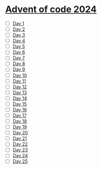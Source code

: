 # [Advent of code 2024](https://adventofcode.com/2024)

- [ ] [Day 1](https://adventofcode.com/2024/day/1)
- [ ] [Day 2](https://adventofcode.com/2024/day/2)
- [ ] [Day 3](https://adventofcode.com/2024/day/3)
- [ ] [Day 4](https://adventofcode.com/2024/day/4)
- [ ] [Day 5](https://adventofcode.com/2024/day/5)
- [ ] [Day 6](https://adventofcode.com/2024/day/6)
- [ ] [Day 7](https://adventofcode.com/2024/day/7)
- [ ] [Day 8](https://adventofcode.com/2024/day/8)
- [ ] [Day 9](https://adventofcode.com/2024/day/9)
- [ ] [Day 10](https://adventofcode.com/2024/day/10)
- [ ] [Day 11](https://adventofcode.com/2024/day/11)
- [ ] [Day 12](https://adventofcode.com/2024/day/12)
- [ ] [Day 13](https://adventofcode.com/2024/day/13)
- [ ] [Day 14](https://adventofcode.com/2024/day/14)
- [ ] [Day 15](https://adventofcode.com/2024/day/15)
- [ ] [Day 16](https://adventofcode.com/2024/day/16)
- [ ] [Day 17](https://adventofcode.com/2024/day/17)
- [ ] [Day 18](https://adventofcode.com/2024/day/18)
- [ ] [Day 19](https://adventofcode.com/2024/day/19)
- [ ] [Day 20](https://adventofcode.com/2024/day/20)
- [ ] [Day 21](https://adventofcode.com/2024/day/21)
- [ ] [Day 22](https://adventofcode.com/2024/day/22)
- [ ] [Day 23](https://adventofcode.com/2024/day/23)
- [ ] [Day 24](https://adventofcode.com/2024/day/24)
- [ ] [Day 25](https://adventofcode.com/2024/day/25)
